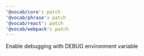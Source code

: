 ```yaml
---
'@vocab/core': patch
'@vocab/phrase': patch
'@vocab/react': patch
'@vocab/webpack': patch
---
```


Enable debugging with DEBUG environment variable
